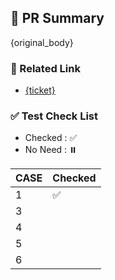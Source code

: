 ## 📌 PR Summary
{original_body}

### 🔗 Related Link
* [{ticket}](https://growingenergylabs.atlassian.net/browse/{ticket})

### ✅ Test Check List
* Checked : ✅
* No Need : ⏸️

| CASE | Checked |
|------|---------|
| 1    | ✅       |
| 3    |         |
| 4    |         |
| 5    |         |
| 6    |         |